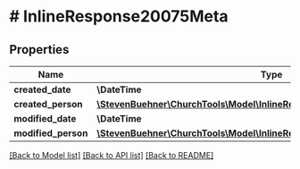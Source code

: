 # # InlineResponse20075Meta

## Properties

Name | Type | Description | Notes
------------ | ------------- | ------------- | -------------
**created_date** | **\DateTime** |  | [optional]
**created_person** | [**\StevenBuehner\ChurchTools\Model\InlineResponse20075MetaCreatedPerson**](InlineResponse20075MetaCreatedPerson.md) |  | [optional]
**modified_date** | **\DateTime** |  | [optional]
**modified_person** | [**\StevenBuehner\ChurchTools\Model\InlineResponse20075MetaModifiedPerson**](InlineResponse20075MetaModifiedPerson.md) |  | [optional]

[[Back to Model list]](../../README.md#models) [[Back to API list]](../../README.md#endpoints) [[Back to README]](../../README.md)
